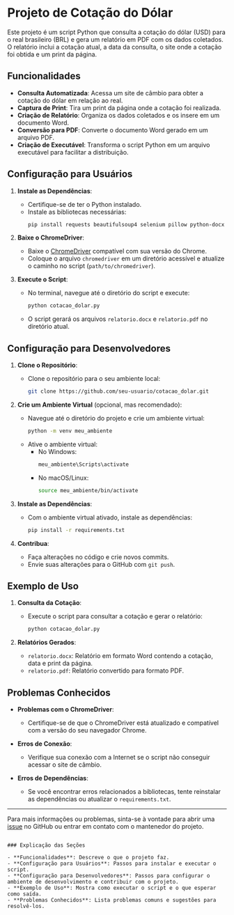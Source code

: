 # Projeto de Cotação do Dólar

Este projeto é um script Python que consulta a cotação do dólar (USD) para o real brasileiro (BRL) e gera um relatório em PDF com os dados coletados. O relatório inclui a cotação atual, a data da consulta, o site onde a cotação foi obtida e um print da página.

## Funcionalidades

- **Consulta Automatizada**: Acessa um site de câmbio para obter a cotação do dólar em relação ao real.
- **Captura de Print**: Tira um print da página onde a cotação foi realizada.
- **Criação de Relatório**: Organiza os dados coletados e os insere em um documento Word.
- **Conversão para PDF**: Converte o documento Word gerado em um arquivo PDF.
- **Criação de Executável**: Transforma o script Python em um arquivo executável para facilitar a distribuição.

## Configuração para Usuários

1. **Instale as Dependências**:
   - Certifique-se de ter o Python instalado.
   - Instale as bibliotecas necessárias:
     ```bash
     pip install requests beautifulsoup4 selenium pillow python-docx fpdf
     ```

2. **Baixe o ChromeDriver**:
   - Baixe o [ChromeDriver](https://sites.google.com/chromium.org/driver/) compatível com sua versão do Chrome.
   - Coloque o arquivo `chromedriver` em um diretório acessível e atualize o caminho no script (`path/to/chromedriver`).

3. **Execute o Script**:
   - No terminal, navegue até o diretório do script e execute:
     ```bash
     python cotacao_dolar.py
     ```
   - O script gerará os arquivos `relatorio.docx` e `relatorio.pdf` no diretório atual.

## Configuração para Desenvolvedores

1. **Clone o Repositório**:
   - Clone o repositório para o seu ambiente local:
     ```bash
     git clone https://github.com/seu-usuario/cotacao_dolar.git
     ```

2. **Crie um Ambiente Virtual** (opcional, mas recomendado):
   - Navegue até o diretório do projeto e crie um ambiente virtual:
     ```bash
     python -m venv meu_ambiente
     ```
   - Ative o ambiente virtual:
     - No Windows:
       ```bash
       meu_ambiente\Scripts\activate
       ```
     - No macOS/Linux:
       ```bash
       source meu_ambiente/bin/activate
       ```

3. **Instale as Dependências**:
   - Com o ambiente virtual ativado, instale as dependências:
     ```bash
     pip install -r requirements.txt
     ```

4. **Contribua**:
   - Faça alterações no código e crie novos commits.
   - Envie suas alterações para o GitHub com `git push`.

## Exemplo de Uso

1. **Consulta da Cotação**:
   - Execute o script para consultar a cotação e gerar o relatório:
     ```bash
     python cotacao_dolar.py
     ```

2. **Relatórios Gerados**:
   - `relatorio.docx`: Relatório em formato Word contendo a cotação, data e print da página.
   - `relatorio.pdf`: Relatório convertido para formato PDF.

## Problemas Conhecidos

- **Problemas com o ChromeDriver**:
  - Certifique-se de que o ChromeDriver está atualizado e compatível com a versão do seu navegador Chrome.
  
- **Erros de Conexão**:
  - Verifique sua conexão com a Internet se o script não conseguir acessar o site de câmbio.

- **Erros de Dependências**:
  - Se você encontrar erros relacionados a bibliotecas, tente reinstalar as dependências ou atualizar o `requirements.txt`.

---

Para mais informações ou problemas, sinta-se à vontade para abrir uma [issue](https://github.com/seu-usuario/cotacao_dolar/issues) no GitHub ou entrar em contato com o mantenedor do projeto.
```

### Explicação das Seções

- **Funcionalidades**: Descreve o que o projeto faz.
- **Configuração para Usuários**: Passos para instalar e executar o script.
- **Configuração para Desenvolvedores**: Passos para configurar o ambiente de desenvolvimento e contribuir com o projeto.
- **Exemplo de Uso**: Mostra como executar o script e o que esperar como saída.
- **Problemas Conhecidos**: Lista problemas comuns e sugestões para resolvê-los.
